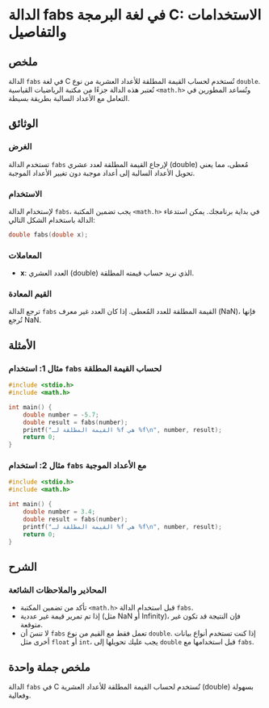 <!--
Meta Description: # الدالة fabs في لغة البرمجة C: الاستخدامات والتفاصيل ## ملخص الدالة `fabs` في لغة C تُستخدم لحساب القيمة المطلقة للأعداد العشرية من نوع `double`. تُع...
Meta Keywords: fabs, double, الدالة, المطلقة, القيمة
-->

# الدالة fabs في لغة البرمجة C: الاستخدامات والتفاصيل 

## ملخص
الدالة `fabs` في لغة C تُستخدم لحساب القيمة المطلقة للأعداد العشرية من نوع `double`. تُعتبر هذه الدالة جزءًا من مكتبة الرياضيات القياسية `<math.h>` وتُساعد المطورين في التعامل مع الأعداد السالبة بطريقة بسيطة.

## الوثائق
### الغرض
تستخدم الدالة `fabs` لإرجاع القيمة المطلقة لعدد عشري (double) مُعطى، مما يعني تحويل الأعداد السالبة إلى أعداد موجبة دون تغيير الأعداد الموجبة.

### الاستخدام
لإستخدام الدالة `fabs`، يجب تضمين المكتبة `<math.h>` في بداية برنامجك. يمكن استدعاء الدالة باستخدام الشكل التالي:

```c
double fabs(double x);
```

### المعاملات
- **x**: العدد العشري (double) الذي نريد حساب قيمته المطلقة.

### القيم المعادة
ترجع الدالة `fabs` القيمة المطلقة للعدد المُعطى. إذا كان العدد غير معرف (NaN)، فإنها تُرجع NaN.

## الأمثلة
### مثال 1: استخدام `fabs` لحساب القيمة المطلقة
```c
#include <stdio.h>
#include <math.h>

int main() {
    double number = -5.7;
    double result = fabs(number);
    printf("القيمة المطلقة لـ %f هي %f\n", number, result);
    return 0;
}
```

### مثال 2: استخدام `fabs` مع الأعداد الموجبة
```c
#include <stdio.h>
#include <math.h>

int main() {
    double number = 3.4;
    double result = fabs(number);
    printf("القيمة المطلقة لـ %f هي %f\n", number, result);
    return 0;
}
```

## الشرح
### المحاذير والملاحظات الشائعة
- تأكد من تضمين المكتبة `<math.h>` قبل استخدام الدالة `fabs`.
- إذا تم تمرير قيمة غير عددية (مثل NaN أو Infinity)، فإن النتيجة قد تكون غير متوقعة.
- لا تنسَ أن `fabs` تعمل فقط مع القيم من نوع `double`. إذا كنت تستخدم أنواع بيانات أخرى مثل `float` أو `int`، يجب عليك تحويلها إلى `double` قبل استخدامها مع `fabs`.

## ملخص جملة واحدة
الدالة `fabs` في C تُستخدم لحساب القيمة المطلقة للأعداد العشرية (double) بسهولة وفعالية.
